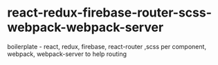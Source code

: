 # react-redux-firebase-router-scss-webpack-webpack-server
boilerplate - react, redux, firebase, react-router ,scss per component, webpack, webpack-server to help routing
